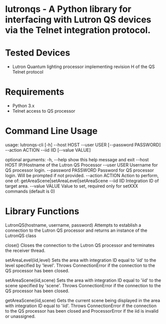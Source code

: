 # lutronqs - A Python library for interfacing with Lutron QS devices via the Telnet integration protocol.

# Tested Devices
 * Lutron Quantum lighting processor implementing revision H of the QS Telnet protocol

# Requirements
 * Python 3.x
 * Telnet access to QS processor

# Command Line Usage
   usage: lutronqs-cli [-h] --host HOST --user USER [--password PASSWORD]
                    --action ACTION --iid IID [--value VALUE]

   optional arguments:
   -h, --help           show this help message and exit
   --host HOST          IP/Hostname of the Lutron QS Processor
   --user USER          Username for QS processor login.
   --password PASSWORD  Password for QS processor login. Will be prompted 
                       if not provided.
   --action ACTION      Action to perform, one of:
                       getAreaScene|setAreaLevel|setAreaScene
   --iid IID            Integration ID of target area.
   --value VALUE        Value to set, required only for setXXX commands (default is 0)


# Library Functions
  LutronQS(hostname, username, password)
Attempts to establish a connection to the Lutron QS processor and returns an instance of the LutronQS class

  close()
Closes the connection to the Lutron QS processor and terminates the receiver thread.

  setAreaLevel(iid,level)
Sets the area with integration ID equal to 'iid' to the level specified by 'level'. Throws ConnectionError if the connection to the QS processor has been closed.

  setAreaScene(iid,scene)
Sets the area with integration ID equal to 'iid' to the scene specified by 'scene'. Throws ConnectionError if the connection to the QS processor has been closed.

  getAreaScene(iid,scene)
Gets the current scene being displayed in the area with integration ID equal to 'iid'. Throws ConnectionError if the connection to the QS processor has been closed and ProcessorError if the iid is invalid or unassigned.
